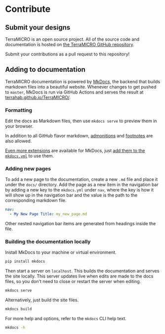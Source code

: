 # Contribute
## Submit your designs
TerraMICRO is an open source project. All of the source code and documentation
is hosted on [the TerraMICRO GitHub repository](https://github.com/TerraHAB/TerraMICRO).

Submit your contributions as a pull request to this repository!

## Adding to documentation
TerraMICRO documentation is powered by [MkDocs](https://www.mkdocs.org/), the
backend that builds markdown files into a beautiful website. Whenever changes
to get pushed to `master`, MkDocs is run via GitHub Actions and serves the
result at
[terrahab.github.io/TerraMICRO/](https://terrahab.github.io/TerraMICRO/).

### Formatting
Edit the docs as Markdown files, then use `mkdocs serve` to preview them in
your browser.

In addition to all GitHub flavor markdown,
[admonitions](https://python-markdown.github.io/extensions/admonition/) and
[footnotes](https://squidfunk.github.io/mkdocs-material/extensions/footnotes/)
are also allowed. 

[Even more extensions](https://python-markdown.github.io/extensions/) are
available for MkDocs, just [add them to the `mkdocs.yml`](https://www.mkdocs.org/user-guide/configuration/#markdown_extensions)
to use them.

### Adding new pages
To add a new page to the documentation, create a new `.md` file and place it
under the `docs/` directory. Add the page as a new item in the navigation bar
by adding a new key to the `mkdocs.yml` under `nav`, where the key is how it
will show up in the navigation bar and the value is the path to the 
corresponding markdown file.
```yaml
nav:
  - My New Page Title: my_new_page.md
```
Other nested navigation bar items are generated from headings inside the file.

### Building the documentation locally

Install MkDocs to your machine or virtual environment.
```bash
pip install mkdocs
```

Then start a server on `localhost`. This builds the documentation and serves
the site locally. This server updates live when edits are made to the docs
files, so you don't need to close or restart the server when editing.
```bash
mkdocs serve
```

Alternatively, just build the site files.
```bash
mkdocs build
```

For more help and options, refer to the `mkdocs` CLI help text.
```bash
mkdocs -h
```
